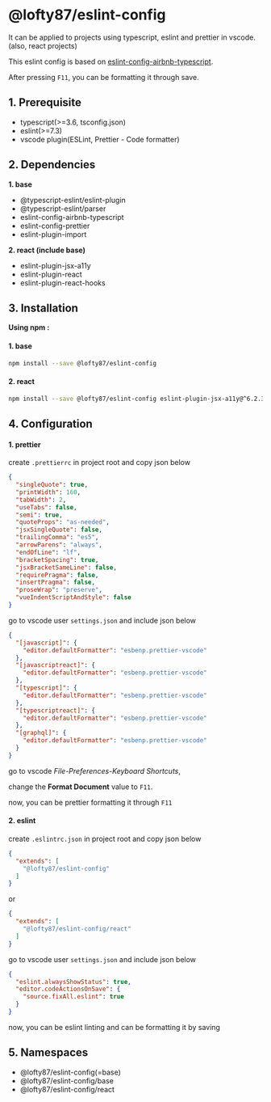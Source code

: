 # @lofty87/eslint-config

It can be applied to projects using typescript, eslint and prettier in vscode. (also, react projects)

This eslint config is based on [eslint-config-airbnb-typescript](https://github.com/iamturns/eslint-config-airbnb-typescript).

After pressing `F11`, you can be formatting it through save.

## 1. Prerequisite

- typescript(>=3.6, tsconfig.json)
- eslint(>=7.3)
- vscode plugin(ESLint, Prettier - Code formatter)

## 2. Dependencies

**1. base**

- @typescript-eslint/eslint-plugin
- @typescript-eslint/parser
- eslint-config-airbnb-typescript
- eslint-config-prettier
- eslint-plugin-import

**2. react (include base)**

- eslint-plugin-jsx-a11y
- eslint-plugin-react
- eslint-plugin-react-hooks

## 3. Installation

**Using npm :**

#### 1. base

```bash
npm install --save @lofty87/eslint-config
```

#### 2. react

```bash
npm install --save @lofty87/eslint-config eslint-plugin-jsx-a11y@^6.2.3 eslint-plugin-react@^7.19.0 eslint-plugin-react-hooks@^2.5.0
```

## 4. Configuration

#### 1. prettier

create `.prettierrc` in project root and copy json below

```json
{
  "singleQuote": true,
  "printWidth": 160,
  "tabWidth": 2,
  "useTabs": false,
  "semi": true,
  "quoteProps": "as-needed",
  "jsxSingleQuote": false,
  "trailingComma": "es5",
  "arrowParens": "always",
  "endOfLine": "lf",
  "bracketSpacing": true,
  "jsxBracketSameLine": false,
  "requirePragma": false,
  "insertPragma": false,
  "proseWrap": "preserve",
  "vueIndentScriptAndStyle": false
}
```

go to vscode user `settings.json` and include json below

```json
{
  "[javascript]": {
    "editor.defaultFormatter": "esbenp.prettier-vscode"
  },
  "[javascriptreact]": {
    "editor.defaultFormatter": "esbenp.prettier-vscode"
  },
  "[typescript]": {
    "editor.defaultFormatter": "esbenp.prettier-vscode"
  },
  "[typescriptreact]": {
    "editor.defaultFormatter": "esbenp.prettier-vscode"
  },
  "[graphql]": {
    "editor.defaultFormatter": "esbenp.prettier-vscode"
  }
}
```

go to vscode *File-Preferences-Keyboard Shortcuts*,

change the **Format Document** value to `F11`.

now, you can be prettier formatting it through `F11`

#### 2. eslint

create `.eslintrc.json` in project root and copy json below

```json
{
  "extends": [
    "@lofty87/eslint-config"
  ]
}
```

or

```json
{
  "extends": [
    "@lofty87/eslint-config/react"
  ]
}
```

go to vscode user `settings.json` and include json below

```json
{
  "eslint.alwaysShowStatus": true,
  "editor.codeActionsOnSave": {
    "source.fixAll.eslint": true
  }
}
```

now, you can be eslint linting and can be formatting it by saving

## 5. Namespaces

- @lofty87/eslint-config(=base)
- @lofty87/eslint-config/base
- @lofty87/eslint-config/react